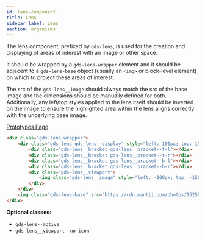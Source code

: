 ```yaml
---
id: lens-component
title: Lens
sidebar_label: Lens
section: organisms
---
```


The lens component, prefixed by `gds-lens`, is used for the creation and displaying of areas of interest with an image or other space.

It should be wrapped by a `gds-lens-wrapper` element and it should be adjacent to a `gds-lens-base` object (usually an `<img>` or block-level element) on which to project these areas of interest.

The src of the `gds-lens__image` should always match the src of the base image and the dimensions should be manually defined for both. Additionally, any left/top styles applied to the lens itself should be inverted on the image to ensure the highlighted area within the lens aligns correctly with the underlying base image.

<p style="margin-bottom: 0.8em">
    <a href="https://ds.gumgum.com/stable/index.html#gds-lens" target="_blank">Prototypes Page</a>
</p>

```html
<div class="gds-lens-wrapper">
    <div class="gds-lens gds-lens--display" style="left: 100px; top: 150px; width: 250px; height: 250px">
        <div class="gds-lens__bracket gds-lens__bracket--t-l"></div>
        <div class="gds-lens__bracket gds-lens__bracket--t-r"></div>
        <div class="gds-lens__bracket gds-lens__bracket--b-l"></div>
        <div class="gds-lens__bracket gds-lens__bracket--b-r"></div>
        <div class="gds-lens__viewport">
            <img class="gds-lens__image" style="left: -100px; top: -150px; height: 640px; width: 640px;" src="https://cdn.mantii.com/photos/15259020_144916305990811_1121445729403928576_n.jpg" height="640" width="640"/>
        </div>
    </div>
    <img class="gds-lens-base" src="https://cdn.mantii.com/photos/15259020_144916305990811_1121445729403928576_n.jpg" height="640" width="640"/>
</div>
```

__Optional classes:__

- `gds-lens--active`
- `gds-lens__viewport--no-icon`
